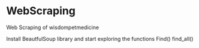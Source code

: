 # WebScraping
Web Scraping of wisdompetmedicine 

Install BeautfulSoup library and start exploring the functions
Find()
find_all()
